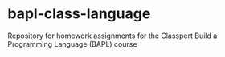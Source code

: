 # bapl-class-language
Repository for homework assignments for the Classpert Build a Programming Language (BAPL) course
